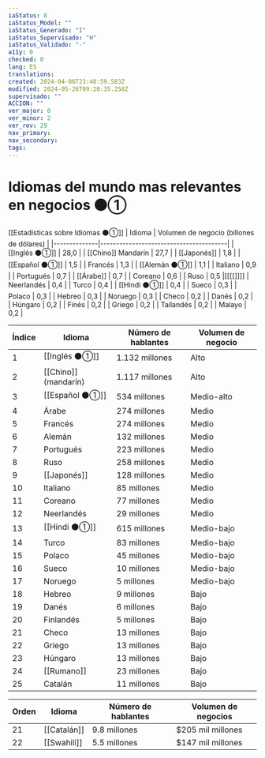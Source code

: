 ```yaml
---
iaStatus: 8
iaStatus_Model: ""
iaStatus_Generado: "I"
iaStatus_Supervisado: "H"
iaStatus_Validado: "-"
a11y: 0
checked: 0
lang: ES
translations: 
created: 2024-04-06T23:48:59.583Z
modified: 2024-05-26T09:20:35.258Z
supervisado: ""
ACCION: ""
ver_major: 0
ver_minor: 2
ver_rev: 29
nav_primary: 
nav_secondary: 
tags:
---
```

# Idiomas del mundo mas relevantes en negocios ⚫①

[[Estadísticas sobre Idiomas ⚫①]]
| Idioma       | Volumen de negocio (billones de dólares) |
|--------------|----------------------------------------|
| [[Inglés ⚫①]]       | 28,0                                   |
| [[Chino]] Mandarín     | 27,7                                   |
| [[Japonés]]      | 1,8                                    |
| [[Español ⚫①]]      | 1,5                                    |
| Francés      | 1,3                                    |
| [[Alemán ⚫①]]       | 1,1                                    |
| Italiano     | 0,9                                    |
| Portugués    | 0,7                                    |
| [[Árabe]]        | 0,7                                    |
| Coreano      | 0,6                                    |
| Ruso         | 0,5                                    |[[[[]]]]
| Neerlandés   | 0,4                                    |
| Turco        | 0,4                                    |
| [[Hindi ⚫①]]        | 0,4                                    |
| Sueco        | 0,3                                    |
| Polaco       | 0,3                                    |
| Hebreo       | 0,3                                    |
| Noruego      | 0,3                                    |
| Checo        | 0,2                                    |
| Danés        | 0,2                                    |
| Húngaro      | 0,2                                    |
| Finés        | 0,2                                    |
| Griego       | 0,2                                    |
| Tailandés    | 0,2                                    |
| Malayo       | 0,2                                    |


| Índice | Idioma            | Número de hablantes | Volumen de negocio |
| ------ | ---------------- | ------------------ | ------------------ |
| 1      | [[Inglés ⚫①]]            | 1.132 millones      | Alto               |
| 2      | [[Chino]] (mandarín)  | 1.117 millones      | Alto               |
| 3      | [[Español ⚫①]]           | 534 millones        | Medio-alto         |
| 4      | Árabe             | 274 millones        | Medio              |
| 5      | Francés           | 274 millones        | Medio              |
| 6      | Alemán            | 132 millones        | Medio              |
| 7      | Portugués         | 223 millones        | Medio              |
| 8      | Ruso              | 258 millones        | Medio              |
| 9      | [[Japonés]]           | 128 millones        | Medio              |
| 10     | Italiano          | 85 millones         | Medio              |
| 11     | Coreano           | 77 millones         | Medio              |
| 12     | Neerlandés        | 29 millones         | Medio              |
| 13     | [[Hindi ⚫①]]             | 615 millones        | Medio-bajo         |
| 14     | Turco             | 83 millones         | Medio-bajo         |
| 15     | Polaco            | 45 millones         | Medio-bajo         |
| 16     | Sueco             | 10 millones         | Medio-bajo         |
| 17     | Noruego           | 5 millones          | Medio-bajo         |
| 18     | Hebreo            | 9 millones          | Bajo               |
| 19     | Danés             | 6 millones          | Bajo               |
| 20     | Finlandés         | 5 millones          | Bajo               |
| 21     | Checo             | 13 millones         | Bajo               |
| 22     | Griego            | 13 millones         | Bajo               |
| 23     | Húngaro           | 13 millones         | Bajo               |
| 24     | [[Rumano]]            | 23 millones         | Bajo               |
| 25     | Catalán           | 11 millones         | Bajo               |

| Orden | Idioma     | Número de hablantes | Volumen de negocios |
|-------|------------|---------------------|----------------------|
| 21    | [[Catalán]]     | 9.8 millones        | $205 mil millones      |
| 22    | [[Swahili]]     | 5.5 millones        | $147 mil millones      |
